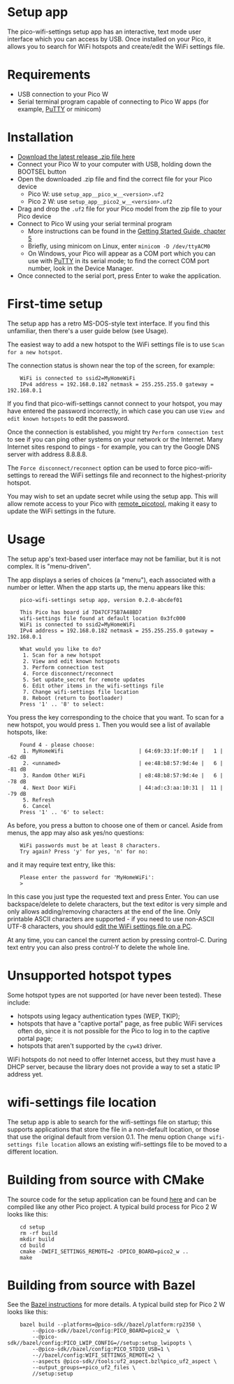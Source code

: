 # Setup app

The pico-wifi-settings setup app has an interactive, text mode user
interface which you can access by USB. Once installed on your Pico,
it allows you to search for WiFi hotspots and create/edit
the WiFi settings file.

# Requirements

 - USB connection to your Pico W
 - Serial terminal program capable of connecting to Pico W apps
   (for example, [PuTTY](https://www.chiark.greenend.org.uk/~sgtatham/putty/latest.html)
   or minicom)
 
# Installation

 - [Download the latest release .zip file here](https://github.com/jwhitham/pico-wifi-settings/releases)
 - Connect your Pico W to your computer with USB, holding down the BOOTSEL button
 - Open the downloaded .zip file and find the correct file for your Pico device
   - Pico W: use `setup_app__pico_w__<version>.uf2`
   - Pico 2 W: use `setup_app__pico2_w__<version>.uf2`
 - Drag and drop the `.uf2` file for your Pico model from the zip file to your Pico device
 - Connect to Pico W using your serial terminal program
   - More instructions can be found in the [Getting Started Guide, chapter 5](https://datasheets.raspberrypi.com/pico/getting-started-with-pico.pdf)
   - Briefly, using minicom on Linux, enter `minicom -D /dev/ttyACM0`
   - On Windows, your Pico will appear as a COM port which you can use
     with [PuTTY](https://www.chiark.greenend.org.uk/~sgtatham/putty/latest.html) in its
     serial mode; to find the correct COM port number, look in the Device Manager.
 - Once connected to the serial port, press Enter to wake the application.

# First-time setup

The setup app has a retro MS-DOS-style text interface. If you find this unfamiliar,
then there's a user guide below (see Usage).

The easiest way to add a new hotspot to the WiFi settings file is to use
`Scan for a new hotspot`.

The connection status is shown near the top of the screen, for example:
```
    WiFi is connected to ssid2=MyHomeWiFi
    IPv4 address = 192.168.0.182 netmask = 255.255.255.0 gateway = 192.168.0.1
```
If you find that pico-wifi-settings cannot connect to your hotspot, you may have entered the
password incorrectly, in which case you can use `View and edit known hotspots`
to edit the password.

Once the connection is established, you might try `Perform connection test`
to see if you can ping other systems on your network or the Internet. Many
Internet sites respond to pings - for example, you can try the Google DNS server
with address 8.8.8.8.

The `Force disconnect/reconnect` option can be used to force pico-wifi-settings
to reread the WiFi settings file and reconnect to the highest-priority hotspot.

You may wish to set an update secret while using the setup app. This will allow
remote access to your Pico with [remote\_picotool](REMOTE.md), making it easy to
update the WiFi settings in the future.

# Usage

The setup app's text-based user interface may not be familiar, but it is not complex.
It is "menu-driven".

The app displays a series of choices (a "menu"), each associated with a number or letter.
When the app starts up, the menu appears like this:
```
    pico-wifi-settings setup app, version 0.2.0-abcdef01

    This Pico has board id 7D47CF75B7A48BD7
    wifi-settings file found at default location 0x3fc000
    WiFi is connected to ssid2=MyHomeWiFi
    IPv4 address = 192.168.0.182 netmask = 255.255.255.0 gateway = 192.168.0.1

    What would you like to do?
     1. Scan for a new hotspot
     2. View and edit known hotspots
     3. Perform connection test
     4. Force disconnect/reconnect
     5. Set update_secret for remote updates
     6. Edit other items in the wifi-settings file
     7. Change wifi-settings file location
     8. Reboot (return to bootloader)
    Press '1' .. '8' to select:
```
You press the key corresponding to the choice that you want. To scan for a new hotspot,
you would press `1`. Then you would see a list of available hotspots, like:
```
    Found 4 - please choose:
     1. MyHomeWifi                        | 64:69:33:1f:00:1f |   1 | -62 dB
     2. <unnamed>                         | ee:48:b8:57:9d:4e |   6 | -81 dB
     3. Random Other WiFi                 | e8:48:b8:57:9d:4e |   6 | -78 dB
     4. Next Door WiFi                    | 44:ad:c3:aa:10:31 |  11 | -79 dB
     5. Refresh
     6. Cancel
    Press '1' .. '6' to select:
```
As before, you press a button to choose one of them or cancel. 
Aside from menus, the app may also ask yes/no questions:
```
    WiFi passwords must be at least 8 characters.
    Try again? Press 'y' for yes, 'n' for no:
```
and it may require text entry, like this:
```
    Please enter the password for 'MyHomeWiFi':
    >
```
In this case you just type the requested text and press Enter. You can use backspace/delete
to delete characters, but the text editor is very simple and only allows adding/removing
characters at the end of the line. Only printable ASCII characters are supported - if you need
to use non-ASCII UTF-8 characters, you should [edit the
WiFi settings file on a PC](SETTINGS_FILE.md).

At any time, you can cancel the current action by pressing control-C. During text entry
you can also press control-Y to delete the whole line.

# Unsupported hotspot types

Some hotspot types are not supported (or have never been tested). These include:

 - hotspots using legacy authentication types (WEP, TKIP);
 - hotspots that have a "captive portal" page, as free public WiFi services often do,
   since it is not possible for the Pico to log in to the captive portal page;
 - hotspots that aren't supported by the `cyw43` driver.

WiFi hotspots do not need to offer Internet access, but they must have a DHCP server,
because the library does not provide a way to set a static IP address yet.

# wifi-settings file location

The setup app is able to search for the wifi-settings file on startup; this
supports applications that store the file in a non-default location, or those
that use the original default from version 0.1. The menu option
`Change wifi-settings file location` allows an existing wifi-settings file
to be moved to a different location.

# Building from source with CMake

The source code for the setup application can be found [here](../setup) and can
be compiled like any other Pico project. A typical build process for Pico 2 W
looks like this:
```
    cd setup
    rm -rf build
    mkdir build
    cd build
    cmake -DWIFI_SETTINGS_REMOTE=2 -DPICO_BOARD=pico2_w ..
    make
```

# Building from source with Bazel

See the [Bazel instructions](/doc/BAZEL.md) for more details. A typical build step
for Pico 2 W looks like this:
```
    bazel build --platforms=@pico-sdk//bazel/platform:rp2350 \
        --@pico-sdk//bazel/config:PICO_BOARD=pico2_w  \
        --@pico-sdk//bazel/config:PICO_LWIP_CONFIG=//setup:setup_lwipopts \
        --@pico-sdk//bazel/config:PICO_STDIO_USB=1 \
        --//bazel/config:WIFI_SETTINGS_REMOTE=2 \
        --aspects @pico-sdk//tools:uf2_aspect.bzl%pico_uf2_aspect \
        --output_groups=+pico_uf2_files \
        //setup:setup
```
